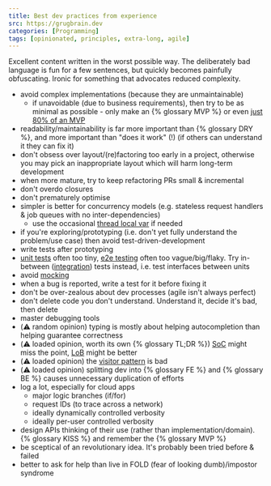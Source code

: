```yaml
---
title: Best dev practices from experience
src: https://grugbrain.dev
categories: [Programming]
tags: [opinionated, principles, extra-long, agile]
---
```


Excellent content written in the worst possible way. The deliberately bad language is fun for a few sentences, but quickly becomes painfully obfuscating. Ironic for something that advocates reduced complexity.

- avoid complex implementations (because they are unmaintainable)
  + if unavoidable (due to business requirements), then try to be as minimal as possible - only make an {% glossary MVP %} or even [just 80% of an MVP](https://en.wikipedia.org/wiki/Pareto_principle)
- readability/maintainability is far more important than {% glossary DRY %}, and more important than "does it work" (!) (if others can understand it they can fix it)
- don't obsess over layout/(re)factoring too early in a project, otherwise you may pick an inappropriate layout which will harm long-term development
- when more mature, try to keep refactoring PRs small & incremental
- don't overdo closures
- don't prematurely optimise
- simpler is better for concurrency models (e.g. stateless request handlers & job queues with no inter-dependencies)
  + use the occasional [thread local var](https://en.wikipedia.org/wiki/Thread-local_storage) if needed
- if you're exploring/prototyping (i.e. don't yet fully understand the problem/use case) then avoid test-driven-development
- write tests after prototyping
- [unit tests](https://en.wikipedia.org/wiki/Unit_testing) often too tiny, [e2e testing](https://smartbear.com/solutions/end-to-end-testing) often too vague/big/flaky. Try in-between ([integration](https://en.wikipedia.org/wiki/Integration_testing)) tests instead, i.e. test interfaces between units
- avoid [mocking](https://en.wikipedia.org/wiki/Mock_object)
- when a bug is reported, write a test for it before fixing it
- don't be over-zealous about dev processes (agile isn't always perfect)
- don't delete code you don't understand. Understand it, decide it's bad, then delete
- master debugging tools
- (:warning: random opinion) typing is mostly about helping autocompletion than helping guarantee correctness
- (:warning: loaded opinion, worth its own {% glossary TL;DR %}) [SoC](https://en.wikipedia.org/wiki/Separation_of_concerns) might miss the point, [LoB](https://htmx.org/essays/locality-of-behaviour) might be better
- (:warning: loaded opinion) the [visitor pattern](https://en.wikipedia.org/wiki/Visitor_pattern) is bad
- (:warning: loaded opinion) splitting dev into {% glossary FE %} and {% glossary BE %} causes unnecessary duplication of efforts
- log a lot, especially for cloud apps
  + major logic branches (if/for)
  + request IDs (to trace across a network)
  + ideally dynamically controlled verbosity
  + ideally per-user controlled verbosity
- design APIs thinking of their use (rather than implementation/domain). {% glossary KISS %} and remember the {% glossary MVP %}
- be sceptical of an revolutionary idea. It's probably been tried before & failed
- better to ask for help than live in FOLD (fear of looking dumb)/impostor syndrome
